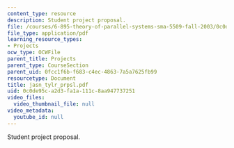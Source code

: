 ```yaml
---
content_type: resource
description: Student project proposal.
file: /courses/6-895-theory-of-parallel-systems-sma-5509-fall-2003/0c0de95ca2d3fa1a111c8aa947737251_jasn_tylr_prpsl.pdf
file_type: application/pdf
learning_resource_types:
- Projects
ocw_type: OCWFile
parent_title: Projects
parent_type: CourseSection
parent_uid: 0fcc1f6b-f683-c4ec-4863-7a5a7625fb99
resourcetype: Document
title: jasn_tylr_prpsl.pdf
uid: 0c0de95c-a2d3-fa1a-111c-8aa947737251
video_files:
  video_thumbnail_file: null
video_metadata:
  youtube_id: null
---
```

Student project proposal.

